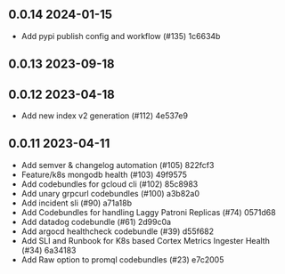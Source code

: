 ## 0.0.14 2024-01-15
- Add pypi publish config and workflow (#135) 1c6634b

## 0.0.13 2023-09-18

## 0.0.12 2023-04-18
- Add new index v2 generation (#112) 4e537e9

## 0.0.11 2023-04-11
- Add semver & changelog automation (#105) 822fcf3
- Feature/k8s mongodb health (#103) 49f9575
- Add codebundles for gcloud cli (#102) 85c8983
- Add unary grpcurl codebundles (#100) a3b82a0
- Add incident sli (#90) a71a18b
- Add Codebundles for handling Laggy Patroni Replicas (#74) 0571d68
- Add datadog codebundle (#61) 2d99c0a
- Add argocd healthcheck codebundle (#39) d55f682
- Add SLI and Runbook for K8s based Cortex Metrics Ingester Health (#34) 6a34183
- Add Raw option to promql codebundles (#23) e7c2005


